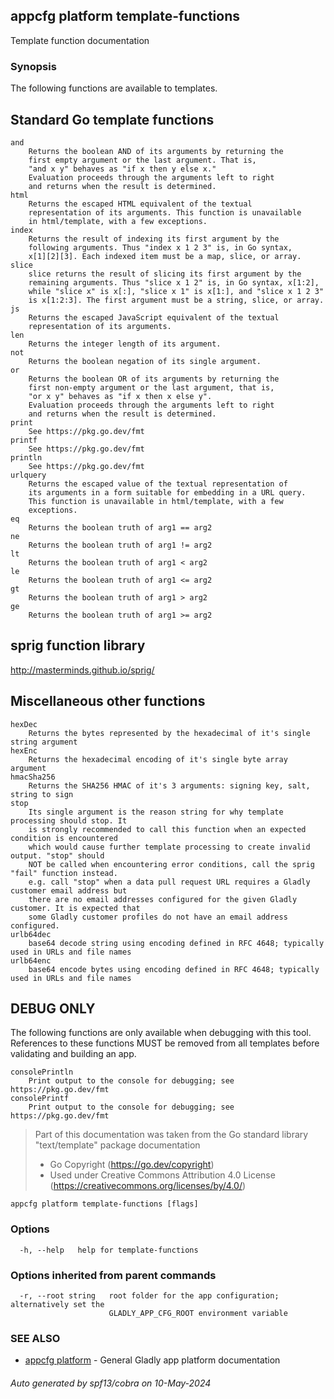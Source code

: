 ## appcfg platform template-functions

Template function documentation

### Synopsis

The following functions are available to templates.

Standard Go template functions
------------------------------

```
and
    Returns the boolean AND of its arguments by returning the
    first empty argument or the last argument. That is,
    "and x y" behaves as "if x then y else x."
    Evaluation proceeds through the arguments left to right
    and returns when the result is determined.
html
    Returns the escaped HTML equivalent of the textual
    representation of its arguments. This function is unavailable
    in html/template, with a few exceptions.
index
    Returns the result of indexing its first argument by the
    following arguments. Thus "index x 1 2 3" is, in Go syntax,
    x[1][2][3]. Each indexed item must be a map, slice, or array.
slice
    slice returns the result of slicing its first argument by the
    remaining arguments. Thus "slice x 1 2" is, in Go syntax, x[1:2],
    while "slice x" is x[:], "slice x 1" is x[1:], and "slice x 1 2 3"
    is x[1:2:3]. The first argument must be a string, slice, or array.
js
    Returns the escaped JavaScript equivalent of the textual
    representation of its arguments.
len
    Returns the integer length of its argument.
not
    Returns the boolean negation of its single argument.
or
    Returns the boolean OR of its arguments by returning the
    first non-empty argument or the last argument, that is,
    "or x y" behaves as "if x then x else y".
    Evaluation proceeds through the arguments left to right
    and returns when the result is determined.
print
    See https://pkg.go.dev/fmt
printf
    See https://pkg.go.dev/fmt
println
    See https://pkg.go.dev/fmt
urlquery
    Returns the escaped value of the textual representation of
    its arguments in a form suitable for embedding in a URL query.
    This function is unavailable in html/template, with a few
    exceptions.
eq
    Returns the boolean truth of arg1 == arg2
ne
    Returns the boolean truth of arg1 != arg2
lt
    Returns the boolean truth of arg1 < arg2
le
    Returns the boolean truth of arg1 <= arg2
gt
    Returns the boolean truth of arg1 > arg2
ge
    Returns the boolean truth of arg1 >= arg2
```

sprig function library
----------------------
http://masterminds.github.io/sprig/


Miscellaneous other functions
-----------------------------

```
hexDec
    Returns the bytes represented by the hexadecimal of it's single string argument
hexEnc
    Returns the hexadecimal encoding of it's single byte array argument
hmacSha256
    Returns the SHA256 HMAC of it's 3 arguments: signing key, salt, string to sign
stop
    Its single argument is the reason string for why template processing should stop. It
    is strongly recommended to call this function when an expected condition is encountered
    which would cause further template processing to create invalid output. "stop" should
    NOT be called when encountering error conditions, call the sprig "fail" function instead.
    e.g. call "stop" when a data pull request URL requires a Gladly customer email address but 
    there are no email addresses configured for the given Gladly customer. It is expected that
    some Gladly customer profiles do not have an email address configured.
urlb64dec
    base64 decode string using encoding defined in RFC 4648; typically used in URLs and file names
urlb64enc
    base64 encode bytes using encoding defined in RFC 4648; typically used in URLs and file names
```

DEBUG ONLY
----------
The following functions are only available when debugging with this tool.
References to these functions MUST be removed from all templates before
validating and building an app.

```
consolePrintln
    Print output to the console for debugging; see https://pkg.go.dev/fmt
consolePrintf
    Print output to the console for debugging; see https://pkg.go.dev/fmt
```

>Part of this documentation was taken from the Go standard library "text/template" package documentation
>- Go Copyright (https://go.dev/copyright)
>- Used under Creative Commons Attribution 4.0 License (https://creativecommons.org/licenses/by/4.0/)


```
appcfg platform template-functions [flags]
```

### Options

```
  -h, --help   help for template-functions
```

### Options inherited from parent commands

```
  -r, --root string   root folder for the app configuration; alternatively set the
                      GLADLY_APP_CFG_ROOT environment variable
```

### SEE ALSO

* [appcfg platform](appcfg_platform.md)	 - General Gladly app platform documentation

###### Auto generated by spf13/cobra on 10-May-2024

